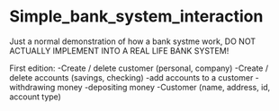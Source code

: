 # Simple_bank_system_interaction


Just a normal demonstration of how a bank systme work, DO NOT ACTUALLY IMPLEMENT INTO A REAL LIFE BANK SYSTEM!

First edition:
-Create / delete customer (personal, company)
-Create / delete accounts (savings, checking)
-add accounts to a customer
-withdrawing money
-depositing money
-Customer (name, address, id, account type)

